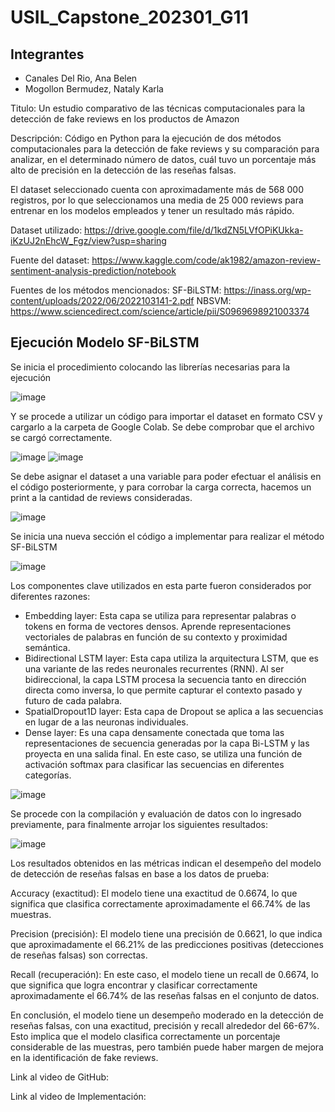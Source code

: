 # USIL_Capstone_202301_G11
## Integrantes
- Canales Del Rio, Ana Belen
- Mogollon Bermudez, Nataly Karla

Titulo: Un estudio comparativo de las técnicas computacionales para la detección de fake reviews en los productos de Amazon

Descripción: Código en Python para la ejecución de dos métodos computacionales para la detección de fake reviews y su comparación para analizar, en el determinado número de datos, cuál tuvo un porcentaje más alto de precisión en la detección de las reseñas falsas.

El dataset seleccionado cuenta con aproximadamente más de 568 000 registros, por lo que seleccionamos una media de 25 000 reviews para entrenar en los modelos empleados y tener un resultado más rápido.

Dataset utilizado: https://drive.google.com/file/d/1kdZN5LVfOPiKUkka-iKzUJ2nEhcW_Fgz/view?usp=sharing

Fuente del dataset: https://www.kaggle.com/code/ak1982/amazon-review-sentiment-analysis-prediction/notebook

Fuentes de los métodos mencionados:
SF-BiLSTM: https://inass.org/wp-content/uploads/2022/06/2022103141-2.pdf
NBSVM: https://www.sciencedirect.com/science/article/pii/S0969698921003374

## Ejecución Modelo SF-BiLSTM
Se inicia el procedimiento colocando las librerías necesarias para la ejecución 

![image](https://github.com/natalymogollon/Capstone---G11/assets/50871642/9b2a49a4-b3c6-4e1a-a322-b2c9d452a35e)

Y se procede a utilizar un código para importar el dataset en formato CSV y cargarlo a la carpeta de Google Colab. Se debe comprobar que el archivo se cargó correctamente.

![image](https://github.com/natalymogollon/Capstone---G11/assets/50871642/449641c4-4ddd-4a49-ae95-fef6c2505887)
![image](https://github.com/natalymogollon/Capstone---G11/assets/50871642/7d26594e-7b84-4b16-90de-ebd369f04553)

Se debe asignar el dataset a una variable para poder efectuar el análisis en el código posteriormente, y para corrobar la carga correcta, hacemos un print a la cantidad de reviews consideradas.

![image](https://github.com/natalymogollon/Capstone---G11/assets/50871642/ad055a4b-485c-42b3-8bdc-be98cec26b5f)

Se inicia una nueva sección el código a implementar para realizar el método SF-BiLSTM 

![image](https://github.com/natalymogollon/Capstone---G11/assets/50871642/88f498e9-f19f-4651-970f-5ed30639dfa9)

Los componentes clave utilizados en esta parte fueron considerados por diferentes razones:

- Embedding layer: Esta capa se utiliza para representar palabras o tokens en forma de vectores densos. Aprende representaciones vectoriales de palabras en función de su contexto y proximidad semántica.
- Bidirectional LSTM layer: Esta capa utiliza la arquitectura LSTM, que es una variante de las redes neuronales recurrentes (RNN). Al ser bidireccional, la capa LSTM procesa la secuencia tanto en dirección directa como inversa, lo que permite capturar el contexto pasado y futuro de cada palabra.
- SpatialDropout1D layer: Esta capa de Dropout se aplica a las secuencias en lugar de a las neuronas individuales.
- Dense layer: Es una capa densamente conectada que toma las representaciones de secuencia generadas por la capa Bi-LSTM y las proyecta en una salida final. En este caso, se utiliza una función de activación softmax para clasificar las secuencias en diferentes categorías.

![image](https://github.com/natalymogollon/Capstone---G11/assets/50871642/cbafd3c9-a6ee-4190-b3b4-5aab711a436c)

Se procede con la compilación y evaluación de datos con lo ingresado previamente, para finalmente arrojar los siguientes resultados:

![image](https://github.com/natalymogollon/Capstone---G11/assets/50871642/d656106c-1bdb-41f0-bfa2-c9723b1a4a69)

Los resultados obtenidos en las métricas indican el desempeño del modelo de detección de reseñas falsas en base a los datos de prueba:

Accuracy (exactitud): El modelo tiene una exactitud de 0.6674, lo que significa que clasifica correctamente aproximadamente el 66.74% de las muestras.

Precision (precisión): El modelo tiene una precisión de 0.6621, lo que indica que aproximadamente el 66.21% de las predicciones positivas (detecciones de reseñas falsas) son correctas.

Recall (recuperación): En este caso, el modelo tiene un recall de 0.6674, lo que significa que logra encontrar y clasificar correctamente aproximadamente el 66.74% de las reseñas falsas en el conjunto de datos.

En conclusión, el modelo tiene un desempeño moderado en la detección de reseñas falsas, con una exactitud, precisión y recall alrededor del 66-67%. Esto implica que el modelo clasifica correctamente un porcentaje considerable de las muestras, pero también puede haber margen de mejora en la identificación de fake reviews.



Link al video de GitHub:

Link al video de Implementación:


